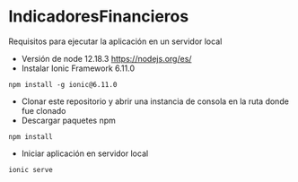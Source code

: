 # IndicadoresFinancieros
Requisitos para ejecutar la aplicación en un servidor local
* Versión de node 12.18.3 https://nodejs.org/es/
* Instalar Ionic Framework 6.11.0
```
npm install -g ionic@6.11.0
```
* Clonar este repositorio y abrir una instancia de consola en la ruta donde fue clonado
* Descargar paquetes npm
```
npm install
```
* Iniciar aplicación en servidor local
```
ionic serve
```
